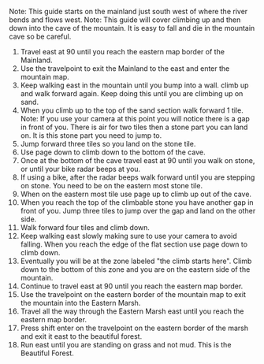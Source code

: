 Note: This guide starts on the mainland just south west of where the river bends and flows west.
Note: This guide will cover climbing up and then down into the cave of the mountain. It is easy to fall and die in the mountain cave so be careful.
1. Travel east at 90 until you reach the eastern map border of the Mainland.
2. Use the travelpoint to exit the Mainland to the east and enter the mountain map.
3. Keep walking east in the mountain until you bump into a wall. climb up and walk forward again. Keep doing this until you are climbing up on sand.
4. When you climb up to the top of the sand section walk forward 1 tile.
Note: If you use your camera at this point you will notice there is a gap in front of you. There is air for two tiles then a stone part you can land on. It is this stone part you need to jump to.
5. Jump forward three tiles so you land on the stone tile.
6. Use page down to climb down to the bottom of the cave.
7. Once at the bottom of the cave travel east at 90 until you walk on stone, or until your bike radar beeps at you.
8. If using a bike, after the radar beeps walk forward until you are stepping on stone. You need to be on the eastern most stone tile.
9. When on the eastern most tile use page up to climb up out of the cave.
10. When you reach the top of the climbable stone you have another gap in front of you. Jump three tiles to jump over the gap and land on the other side.
11. Walk forward four tiles and climb down.
12. Keep walking east slowly making sure to use your camera to avoid falling. When you reach the edge of the flat section use page down to climb down.
13. Eventually you will be at the zone labeled "the climb starts here". Climb down to the bottom of this zone and you are on the eastern side of the mountain.
14. Continue to travel east at 90 until you reach the eastern map border.
15. Use the travelpoint on the eastern border of the mountain map to exit the mountain into the Eastern Marsh.
16. Travel all the way through the Eastern Marsh east until you reach the eastern map border.
17. Press shift enter on the travelpoint on the eastern border of the marsh and exit it east to the beautiful forest.
18. Run east until you are standing on grass and not mud. This is the Beautiful Forest.